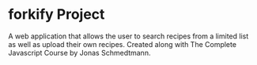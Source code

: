 # forkify Project

A web application that allows the user to search recipes from a limited list as well as upload their own recipes.
Created along with The Complete Javascript Course by Jonas Schmedtmann.